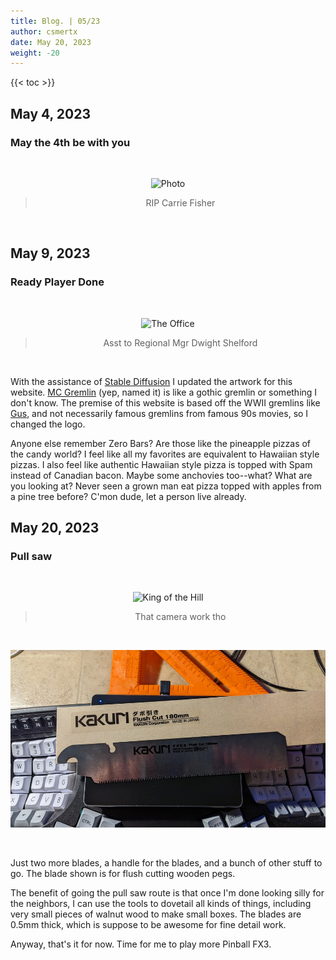 ```yaml
---
title: Blog. | 05/23
author: csmertx
date: May 20, 2023
weight: -20
---
```


<!--more-->

{{< toc >}}

## May 4, 2023
### May the 4th be with you

<br />
<div style="text-align: center;">

![Photo](/Blog/daynight/2023/images/may_the_4th_be_with_you.jpg "Photo of my desk with Blu-ray copies of Star Wars Episodes I-IX, several books about mental health, and a computer monitor background image of the Death Star falling through a planet's atmosphere (created by Utkarsh Kushwaha)")
> RIP Carrie Fisher
</div><br />

## May 9, 2023
### Ready Player Done

<br />
<div style="text-align: center;">

![The Office](https://i.imgur.com/XfBVoqa.gif "GIF via The Office - S04E05 - Local Ad (Dwight's Second Life)")
> Asst to Regional Mgr Dwight Shelford
</div><br />

With the assistance of [Stable Diffusion](https://stablediffusionweb.com/#demo) I updated the artwork for this website. [MC Gremlin](https://github.com/csmertx/csmertx.github.io/commit/1a13b9223f6976db6b51e7e8be2f1f08ba27c281#diff-954dc96c8f205806bdc1625a58ccb22135c6d4a575de73783fac1e5e0fc1ef9d) (yep, named it) is like a gothic gremlin or something I don't know. The premise of this website is based off the WWII gremlins like [Gus](https://en.wikipedia.org/wiki/The_Gremlins), and not necessarily famous gremlins from famous 90s movies, so I changed the logo.

Anyone else remember Zero Bars? Are those like the pineapple pizzas of the candy world? I feel like all my favorites are equivalent to Hawaiian style pizzas. I also feel like authentic Hawaiian style pizza is topped with Spam instead of Canadian bacon. Maybe some anchovies too--what? What are you looking at? Never seen a grown man eat pizza topped with apples from a pine tree before? C'mon dude, let a person live already.

## May 20, 2023
### Pull saw

<br />
<div style="text-align: center;">

![King of the Hill](https://i.imgur.com/emdKuxJ.gif "GIF via King of the Hill - Lady Bird sitting on Hank's mower while posing for a photo op")

> That camera work tho

<br />

![Kakuri](/Blog/daynight/2023/images/kakuri_flush_180mm_cut_blade.jpg "Kakuri Flush Cut 180mm blade on a keyboard")

</div><br />

Just two more blades, a handle for the blades, and a bunch of other stuff to go. The blade shown is for flush cutting wooden pegs.

The benefit of going the pull saw route is that once I'm done looking silly for the neighbors, I can use the tools to dovetail all kinds of things, including very small pieces of walnut wood to make small boxes. The blades are 0.5mm thick, which is suppose to be awesome for fine detail work.

Anyway, that's it for now. Time for me to play more Pinball FX3.